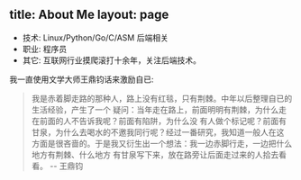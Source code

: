 title: About Me
layout: page
---

- 技术: Linux/Python/Go/C/ASM 后端相关
- 职业: 程序员
- 其它: 互联网行业摸爬滚打十余年，关注后端技术。

我一直使用文学大师王鼎钧话来激励自已:

> 我是赤着脚走路的那种人，路上没有红毯，只有荆棘。中年以后整理自已的生活经验，产生了一个
> 疑问：当年走在路上，前面明明有荆棘，为什么走在前面的人不告诉我呢？前面有陷阱，为什么没
> 有人做个标记呢？前面有甘泉，为什么去喝水的不邀我同行呢？经过一番研究，我知道一般人在这
> 方面是很吝啬的。于是我又衍生出一个想法：我一边赤脚行走，一边把什么地方有荆棘、什么地方
> 有甘泉写下来，放在路旁让后面走过来的人拾去看看。 -- 王鼎钧
